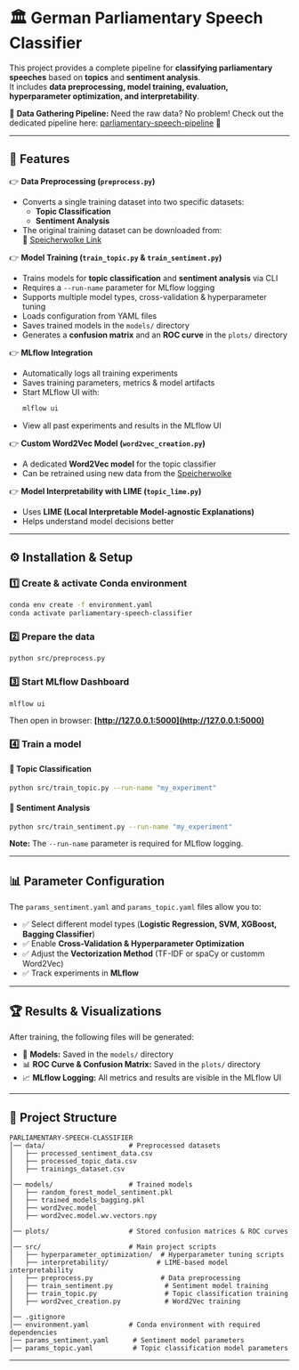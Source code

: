 # 🏛️ German Parliamentary Speech Classifier

This project provides a complete pipeline for **classifying parliamentary speeches** based on **topics** and **sentiment analysis**.  
It includes **data preprocessing, model training, evaluation, hyperparameter optimization, and interpretability**.

🔗 **Data Gathering Pipeline:** Need the raw data? No problem! Check out the dedicated pipeline here: [parliamentary-speech-pipeline](https://github.com/ptzlukas/parliamentary-speech-pipeline.git) 🚀  

---

## 🚀 Features

👉 **Data Preprocessing (`preprocess.py`)**  
   - Converts a single training dataset into two specific datasets:  
     - **Topic Classification**  
     - **Sentiment Analysis**  
   - The original training dataset can be downloaded from:  
     📂 [Speicherwolke Link](https://speicherwolke.uni-leipzig.de/index.php/s/Mp5XdqbHZ3J2t7g?path=%2FAbgabe)

👉 **Model Training (`train_topic.py` & `train_sentiment.py`)**  
   - Trains models for **topic classification** and **sentiment analysis** via CLI  
   - Requires a `--run-name` parameter for MLflow logging  
   - Supports multiple model types, cross-validation & hyperparameter tuning  
   - Loads configuration from YAML files  
   - Saves trained models in the `models/` directory  
   - Generates a **confusion matrix** and an **ROC curve** in the `plots/` directory  

👉 **MLflow Integration**  
   - Automatically logs all training experiments  
   - Saves training parameters, metrics & model artifacts  
   - Start MLflow UI with:  
     ```bash
     mlflow ui
     ```  
   - View all past experiments and results in the MLflow UI  

👉 **Custom Word2Vec Model (`word2vec_creation.py`)**  
   - A dedicated **Word2Vec model** for the topic classifier  
   - Can be retrained using new data from the [Speicherwolke](https://speicherwolke.uni-leipzig.de/index.php/s/Mp5XdqbHZ3J2t7g?path=%2FAbgabe)

👉 **Model Interpretability with LIME (`topic_lime.py`)**  
   - Uses **LIME (Local Interpretable Model-agnostic Explanations)**  
   - Helps understand model decisions better  

---

## ⚙️ Installation & Setup

### 1️⃣ Create & activate Conda environment  
```bash
conda env create -f environment.yaml
conda activate parliamentary-speech-classifier
```

### 2️⃣ Prepare the data  
```bash
python src/preprocess.py
```

### 3️⃣ Start MLflow Dashboard  
```bash
mlflow ui
```
Then open in browser: **[http://127.0.0.1:5000](http://127.0.0.1:5000)**

### 4️⃣ Train a model  

#### 📝 Topic Classification  
```bash
python src/train_topic.py --run-name "my_experiment"
```

#### 📝 Sentiment Analysis  
```bash
python src/train_sentiment.py --run-name "my_experiment"
```

**Note:** The `--run-name` parameter is required for MLflow logging.

---

## 📊 Parameter Configuration

The `params_sentiment.yaml` and `params_topic.yaml` files allow you to:

- ✅ Select different model types (**Logistic Regression, SVM, XGBoost, Bagging Classifier**)
- ✅ Enable **Cross-Validation & Hyperparameter Optimization**
- ✅ Adjust the **Vectorization Method** (TF-IDF or spaCy or customm Word2Vec)
- ✅ Track experiments in **MLflow**

---

## 🏆 Results & Visualizations

After training, the following files will be generated:

- 📁 **Models:** Saved in the `models/` directory  
- 📊 **ROC Curve & Confusion Matrix:** Saved in the `plots/` directory  
- 📈 **MLflow Logging:** All metrics and results are visible in the MLflow UI  

---
## 📂 Project Structure

```
PARLIAMENTARY-SPEECH-CLASSIFIER
│── data/                     # Preprocessed datasets
│   ├── processed_sentiment_data.csv
│   ├── processed_topic_data.csv
│   ├── trainings_dataset.csv
│
│── models/                   # Trained models
│   ├── random_forest_model_sentiment.pkl
│   ├── trained_models_bagging.pkl
│   ├── word2vec.model
│   ├── word2vec.model.wv.vectors.npy
│
│── plots/                    # Stored confusion matrices & ROC curves
│
│── src/                      # Main project scripts
│   ├── hyperparameter_optimization/  # Hyperparameter tuning scripts
│   ├── interpretability/            # LIME-based model interpretability
│   ├── preprocess.py                 # Data preprocessing
│   ├── train_sentiment.py             # Sentiment model training
│   ├── train_topic.py                 # Topic classification training
│   ├── word2vec_creation.py           # Word2Vec training
│
│── .gitignore
│── environment.yaml          # Conda environment with required dependencies
│── params_sentiment.yaml      # Sentiment model parameters
│── params_topic.yaml          # Topic classification model parameters
```

---
